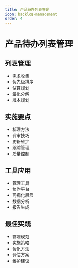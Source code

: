 ```yaml
---
title: 产品待办列表管理
icon: backlog-management
order: 4
---
```


# 产品待办列表管理

## 列表管理
- 需求收集
- 优先级排序
- 估算规划
- 细化分解
- 版本规划

## 实施要点
- 梳理方法
- 评审技巧
- 更新维护
- 跟踪管理
- 质量控制

## 工具应用
- 管理工具
- 协作平台
- 可视化展示
- 数据分析
- 报告生成

## 最佳实践
- 管理规范
- 实施策略
- 优化方法
- 评估方案
- 维护建议
